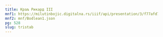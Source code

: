 ```yaml
---
title: Краљ Рикард III
mnf1: https://milutinbojic.digitalna.rs/iiif/api/presentation/3/f77afd7c-334c-4c96-b962-b58775ca5044%252F00000001%252Fvilijam1%252F00000001/manifest
mnf2: mnf/Bodlean1.json
pg: 528
slug: tristab
---
```

